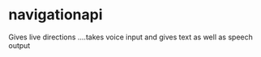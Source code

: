 # navigationapi
Gives live directions ....takes voice input and gives text as well as speech output

